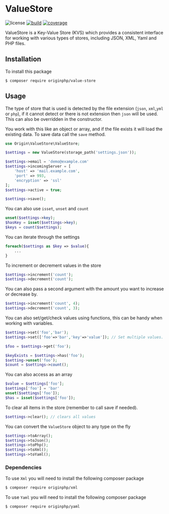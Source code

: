# ValueStore

![license](https://img.shields.io/badge/license-MIT-brightGreen.svg)
[![build](https://travis-ci.org/originphp/value-store.svg?branch=master)](https://travis-ci.org/originphp/value-store)
[![coverage](https://coveralls.io/repos/github/originphp/value-store/badge.svg?branch=master)](https://coveralls.io/github/originphp/value-store?branch=master)

ValueStore is a Key-Value Store (KVS) which provides a consistent interface for working with various types of stores, including JSON, XML, Yaml and PHP files.

## Installation

To install this package

```linux
$ composer require originphp/value-store
```

## Usage

The type of store that is used is detected by the file extension (`json`, `xml`,`yml` or `php`), if it cannot detect or there is not extension then `json` will be used. This can also be overridden in the constructor.

You work with this like an object or array, and if the file exists it will load the existing data. To save data call the `save` method.

```php
use Origin\ValueStore\ValueStore;

$settings = new ValueStore(storage_path('settings.json'));

$settings->email = 'demo@example.com'
$settings->incomingServer = [
    'host' => 'mail.example.com',
    'port' => 993,
    'encryption' => 'ssl'
];
$settings->active = true;

$settings->save();
```

You can also use `isset`, `unset` and `count`

```php
unset($settings->key);
$hasKey = isset($settings->key);
$keys = count($settings);
```

You can iterate through the settings

```php
foreach($settings as $key => $value){
    ...
}
```

To increment or decrement values in the store

```php
$settings->increment('count');
$settings->decrement('count');
```

You can also pass a second argument with the amount you want to increase or decrease by.

```php
$settings->increment('count', 4);
$settings->decrement('count', 3);
```

You can also set/get/check values using functions, this can be handy when working with variables.

```php
$settings->set('foo','bar');
$settings->set(['foo'=>'bar','key'=>'value']); // Set multiple values.

$foo = $settings->get('foo');

$keyExists = $settings->has('foo');
$setting->unset('foo');
$count = $settings->count();
```

You can also access as an array

```php
$value = $settings['foo'];
$settings['foo'] = 'bar'
unset($settings['foo']);
$has = isset($settings['foo']);
```

To clear all items in the store (remember to call save if needed).

```php
$settings->clear(); // clears all values
```

You can convert the `ValueStore` object to any type on the fly

```php
$settings->toArray();
$settings->toJson();
$settings->toPhp();
$settings->toXml();
$settings->toYaml();
```

### Dependencies

To use `Xml` you will need to install the following composer package

```bash
$ composer require originphp/xml
```

To use `Yaml` you will need to install the following composer package

```bash
$ composer require originphp/yaml
```